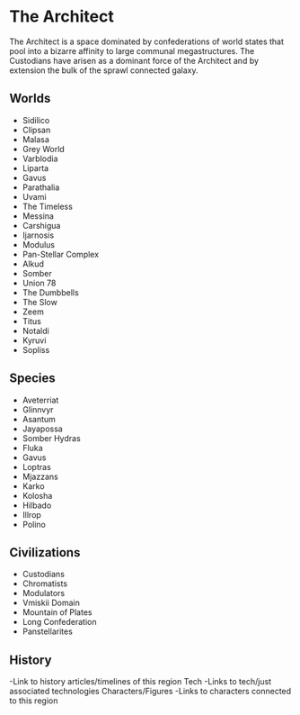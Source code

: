 # The Architect

The Architect is a space dominated by confederations of world states that pool into a bizarre affinity to large communal megastructures.  The Custodians have arisen as a dominant force of the Architect and by extension the bulk of the sprawl connected galaxy.

## Worlds
- Sidilico
- Clipsan
- Malasa
- Grey World
- Varblodia
- Liparta
- Gavus
- Parathalia
- Uvami
- The Timeless
- Messina
- Carshigua
- Ijarnosis
- Modulus
- Pan-Stellar Complex
- Alkud
- Somber
- Union 78
- The Dumbbells
- The Slow
- Zeem
- Titus
- Notaldi
- Kyruvi
- Sopliss

## Species
- Aveterriat
- Glinnvyr
- Asantum
- Jayapossa
- Somber Hydras
- Fluka
- Gavus
- Loptras
- Mjazzans
- Karko
- Kolosha
- Hilbado
- Illrop
- Polino

## Civilizations
- Custodians
- Chromatists
- Modulators
- Vmiskii Domain
- Mountain of Plates
- Long Confederation
- Panstellarites

## History
-Link to history articles/timelines of this region
Tech
-Links to tech/just associated technologies
Characters/Figures
-Links to characters connected to this region
